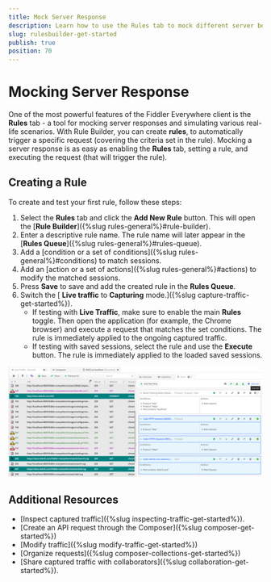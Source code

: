 ```yaml
---
title: Mock Server Response
description: Learn how to use the Rules tab to mock different server behavior.
slug: rulesbuilder-get-started
publish: true
position: 70
---
```


# Mocking Server Response

One of the most powerful features of the Fiddler Everywhere client is the **Rules** tab - a tool for mocking server responses and simulating various real-life scenarios. With Rule Builder, you can create **rules**, to automatically trigger a specific request (covering the criteria set in the rule). Mocking a server response is as easy as enabling the **Rules** tab, setting a rule, and executing the request (that will trigger the rule).

## Creating a Rule

To create and test your first rule, follow these steps:

1. Select the **Rules** tab and click the **Add New Rule** button. This will open the [**Rule Builder**]({%slug rules-general%}#rule-builder). 
1. Enter a descriptive rule name. The rule name will later appear in the [**Rules Queue**]({%slug rules-general%}#rules-queue).
1. Add a [condition or a set of conditions]({%slug rules-general%}#conditions) to match sessions.
1. Add an [action or a set of actions]({%slug rules-general%}#actions) to modify the matched sessions.
1. Press **Save** to save and add the created rule in the **Rules Queue**.
1. Switch the [ **Live traffic** to **Capturing** mode.]({%slug capture-traffic-get-started%}).
    - If testing with **Live Traffic**, make sure to enable the main **Rules** toggle.  Then open the application (for example, the Chrome browser) and execute a request that matches the set conditions. The rule is immediately applied to the ongoing captured traffic.
    - If testing with saved sessions, select the rule and use the **Execute** button. The rule is immediately applied to the loaded saved sessions.

![Rules Tab](../images/livetraffic/rb/rules-all.png)


## Additional Resources

- [Inspect captured traffic]({%slug inspecting-traffic-get-started%}).
- [Create an API request through the Composer]({%slug composer-get-started%})
- [Modify traffic]({%slug modify-traffic-get-started%})
- [Organize requests]({%slug composer-collections-get-started%})
- [Share captured traffic with collaborators]({%slug collaboration-get-started%}).
